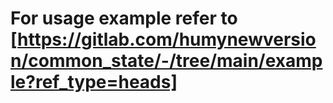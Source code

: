 # For usage example refer to  [https://gitlab.com/humynewversion/common_state/-/tree/main/example?ref_type=heads]

